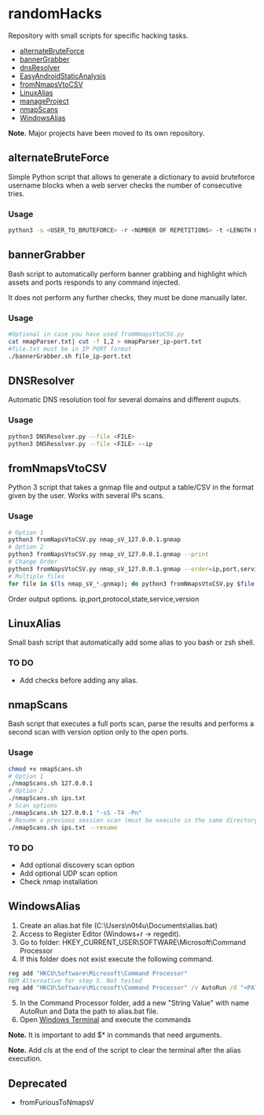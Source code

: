 # randomHacks

Repository with small scripts for specific hacking tasks.

- [alternateBruteForce](#alternatebruteforce)
- [bannerGrabber](#bannerGrabber)
- [dnsResolver](#DNSResolver)
- [EasyAndroidStaticAnalysis](https://github.com/n0t4u/easyAndroidStaticAnalysis)
- [fromNmapsVtoCSV](#fromnmapsvtocsv)
- [LinuxAlias](#LinuxAlias)
- [manageProject](https://github.com/n0t4u/manageProject)
- [nmapScans](#nmapscans)
- [WindowsAlias](#WindowsAlias)

**Note.** Major projects have been moved to its own repository.

## alternateBruteForce
Simple Python script that allows to generate a dictionary to avoid bruteforce username blocks when a web server checks the number of consecutive tries.

### Usage
``` bash
python3 -u <USER_TO_BRUTEFORCE> -r <NUMBER OF REPETITIONS> -t <LENGTH OF DICTIONARY> [-o <OUTPUT>]
```

## bannerGrabber
Bash script to automatically perform banner grabbing and highlight which assets and ports responds to any command injected.

It does not perform any further checks, they must be done manually later.

### Usage
``` bash
#Optional in case you have used fromNmapsVtoCSV.py
cat nmapParser.txt| cut -f 1,2 > nmapParser_ip-port.txt
#file.txt must be in IP PORT format
./bannerGrabber.sh file_ip-port.txt
```

## DNSResolver
Automatic DNS resolution tool for several domains and different ouputs.

### Usage
``` bash
python3 DNSResolver.py --file <FILE>
python3 DNSResolver.py --file <FILE> --ip
```

## fromNmapsVtoCSV
Python 3 script that takes a gnmap file and output a table/CSV in the format given by the user. Works with several IPs scans.

### Usage
``` bash
# Option 1
python3 fromNapsVtoCSV.py nmap_sV_127.0.0.1.gnmap
# Option 2
python3 fromNapsVtoCSV.py nmap_sV_127.0.0.1.gnmap --print
# Change Order
python3 fromNapsVtoCSV.py nmap_sV_127.0.0.1.gnmap --order=ip,port,service,version
# Multiple files
for file in $(ls nmap_sV_*.gnmap); do python3 fromNmapsVtoCSV.py $file --print; done > nmapParser.txt
```
Order output options.   ip,port,protocol,state,service,version

## LinuxAlias
Small bash script that automatically add some alias to you bash or zsh shell.

### TO DO
- Add checks before adding any alias.

## nmapScans
Bash script that executes a full ports scan, parse the results and performs a second scan with version option only to the open ports.

### Usage
``` bash
chmod +x nmapScans.sh
# Option 1
./nmapScans.sh 127.0.0.1
# Option 2
./nmapScans.sh ips.txt
# Scan options
./nmapScans.sh 127.0.0.1 "-sS -T4 -Pn"
# Resume a previous session scan (must be execute in the same directory)
./nmapScans.sh ips.txt --resume
```
### TO DO
- Add optional discovery scan option
- Add optional UDP scan option
- Check nmap installation

## WindowsAlias
1. Create an alias.bat file (C:\Users\n0t4u\Documents\alias.bat)
2. Access to Register Editor (Windows+r -> regedit).
3. Go to folder:
HKEY_CURRENT_USER\SOFTWARE\Microsoft\Command Processor
4. If this folder does not exist execute the following command.
``` cmd
reg add "HKCU\Software\Microsoft\Command Processor"
REM Alternative for step 5. Not tested
reg add "HKCU\Software\Microsoft\Command Processor" /v AutoRun /d "<PATH_TO_FILE>"
```
5. In the Command Processor folder, add a new "String Value" with name AutoRun and Data the path to alias.bat file.
6. Open [Windows Terminal](https://apps.microsoft.com/store/detail/9N0DX20HK701) and execute the commands

**Note.** It is important to add $* in commands that need arguments.

**Note.** Add *cls* at the end of the script to clear the terminal after the alias execution.

## Deprecated
* fromFuriousToNmapsV